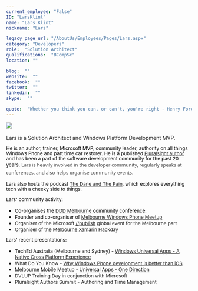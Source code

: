 ```yaml
---
current_employee: "False"
ID: "LarsKlint"
name: "Lars Klint"
nickname: "Lars"

legacy_page_url: "/AboutUs/Employees/Pages/Lars.aspx"
category: "Developers"
role:  "Solution Architect"
qualifications:  "BCompSc"
location: ""

blog:  ""
website:  ""
facebook:  ""
twitter:  ""
linkedin:  ""
skype:  ""

quote:  "Whether you think you can, or can't, you're right - Henry Ford "
---
```


​​​![](/Images/Bio/Microsoft_MVP_Logo.png) 

Lars is a Solution Architect and Windows Platform Development MVP. ​

<span class="ms-rteThemeFontFace-1" lang="EN-AU" style="line-height:107%;font-size:13px;"><font color="#000000">He is an author, trainer, Microsoft MVP, community leader, authority on all things Windows Phone and part time car restorer. He is a published [Pluralsight author ](http://www.pluralsight.com/author/lars-klint)and has been a part of the software development community for the past 20 years. <span style="font-style:normal;font-variant:normal;font-weight:normal;font-size:13px;line-height:20.79px;font-family:'segoe ui', segoe, tahoma, helvetica, arial, sans-serif;color:#444444;text-transform:none;text-indent:0px;letter-spacing:normal;word-spacing:0px;float:none;white-space:normal;font-stretch:normal;display:inline !important;background-color:#ffffff;">Lars is heavily involved in the developer community, regularly speaks at conferences, and also helps organise community events.</span> </font></span>

<span class="ms-rteThemeFontFace-1" lang="EN-AU" style="line-height:107%;font-size:13px;"><font color="#000000">Lars also hosts the podcast [The Dane and The Pain](http://www.daneandthepain.com/), which explores everything tech with a cheeky side to things.</font></span>

<span class="ms-rteThemeFontFace-1" lang="EN-AU" style="line-height:107%;font-size:13px;"><font color="#000000">Lars' community activity:</font></span>

*   <span class="ms-rteThemeFontFace-1" lang="EN-AU" style="line-height:107%;font-size:13px;"><font color="#000000">Co-organises the [DDD Melbourne ](http://dddmelbourne.com/)community conference.</font></span>
*   <span class="ms-rteThemeFontFace-1" lang="EN-AU" style="line-height:107%;font-size:13px;"><font color="#000000">Founder and co-organiser of [Melbourne Windows Phone Meetup](http://www.meetup.com/Melbourne-Windows-Phone-Meetup/)</font></span>
*   <span class="ms-rteThemeFontFace-1" lang="EN-AU" style="line-height:107%;font-size:13px;">Organiser of the Microsoft [//publish](http://klint.co/publish-coming-melbourne-win-lumia-1520-dell-venue-pro/) global event for the Melbourne part</span>
*   <span class="ms-rteThemeFontFace-1" lang="EN-AU" style="line-height:107%;font-size:13px;">Organiser of the [Melbourne Xamarin Hackday](http://xamarinhackday.com/melbourne)</span>

<span class="ms-rteThemeFontFace-1" lang="EN-AU" style="line-height:107%;font-size:13px;"><font color="#000000">Lars' recent presentations:</font></span>

*   <span class="ms-rteThemeFontFace-1" lang="EN-AU" style="line-height:107%;font-size:13px;"><font color="#000000">TechEd Australia (Melbourne and Sydney) - [Windows Universal Apps - A Native Cross Platform Experience](http://channel9.msdn.com/events/TechEd/Australia/2014/WPD305)</font></span>
*   <span class="ms-rteThemeFontFace-1" lang="EN-AU" style="line-height:107%;font-size:13px;">What Do You Know - [Why Windows Phone development is better than iOS](http://www.webdirections.org/events/wdyk-melbourne-aug2014/)</span>
*   <span class="ms-rteThemeFontFace-1" lang="EN-AU" style="line-height:107%;font-size:13px;">Melbourne Mobile Meetup - [Universal Apps - One Direction](http://www.meetup.com/MelbourneMobile/events/177030852/)</span>
*   <span class="ms-rteThemeFontFace-1" lang="EN-AU" style="line-height:107%;font-size:13px;">DVLUP Training Day in conjunction with Microsoft</span>
*   <span class="ms-rteThemeFontFace-1" lang="EN-AU" style="line-height:107%;font-size:13px;"><span id="ms-rterangepaste-end">Pluralsight Authors Summit - <span class="ms-rteThemeFontFace-1" lang="EN-AU" style="line-height:107%;font-size:13px;"><span class="ms-rteThemeFontFace-1" lang="EN-AU" style="line-height:107%;font-size:13px;">Authoring and Time Management</span></span></span></span>

<span class="ms-rteThemeFontFace-1" lang="EN-AU" style="line-height:107%;font-size:13px;"><font color="#000000"></font></span> 